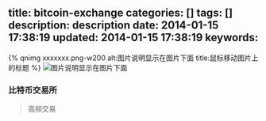 title: bitcoin-exchange
categories: []
tags: []
description: description
date: 2014-01-15 17:38:19
updated: 2014-01-15 17:38:19
keywords:
---



<!-- more -->

{% qnimg xxxxxxx.png-w200 alt:图片说明显示在图片下面 title:鼠标移动图片上的标题 %}
![图片说明显示在图片下面]( http://7xnift.com1.z0.glb.clouddn.com/img/xxxxxxx.png "鼠标移动图片上的标题")

### 比特币交易所

> 高频交易

